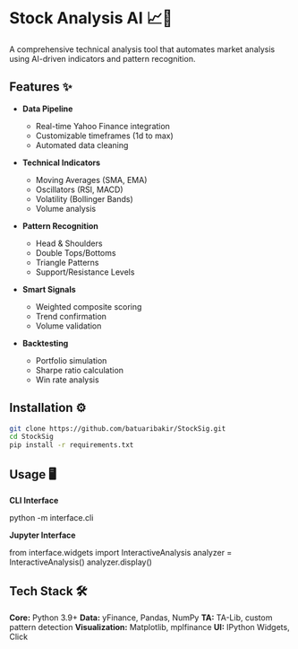 # Stock Analysis AI 📈🤖

A comprehensive technical analysis tool that automates market analysis using AI-driven indicators and pattern recognition.

## Features ✨

- **Data Pipeline**
  - Real-time Yahoo Finance integration
  - Customizable timeframes (1d to max)
  - Automated data cleaning

- **Technical Indicators**
  - Moving Averages (SMA, EMA)
  - Oscillators (RSI, MACD)
  - Volatility (Bollinger Bands)
  - Volume analysis

- **Pattern Recognition**
  - Head & Shoulders
  - Double Tops/Bottoms 
  - Triangle Patterns
  - Support/Resistance Levels

- **Smart Signals**
  - Weighted composite scoring
  - Trend confirmation
  - Volume validation

- **Backtesting**
  - Portfolio simulation
  - Sharpe ratio calculation
  - Win rate analysis

## Installation ⚙️

```bash
git clone https://github.com/batuaribakir/StockSig.git
cd StockSig
pip install -r requirements.txt
```
## Usage 🖥️
**CLI Interface**

python -m interface.cli

**Jupyter Interface**

from interface.widgets import InteractiveAnalysis
analyzer = InteractiveAnalysis()
analyzer.display()

## Tech Stack 🛠️
**Core:** Python 3.9+
**Data:** yFinance, Pandas, NumPy
**TA:** TA-Lib, custom pattern detection
**Visualization:** Matplotlib, mplfinance
**UI:** IPython Widgets, Click
